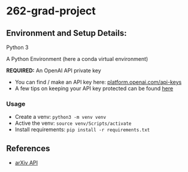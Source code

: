 # 262-grad-project

## Environment and Setup Details:
Python 3

A Python Environment (here a conda virtual environment)

**REQUIRED:** An OpenAI API private key

* You can find / make an API key here: [platform.openai.com/api-keys](https://platform.openai.com/api-keys)
* A few tips on keeping your API key protected can be found [here](https://help.openai.com/en/articles/5112595-best-practices-for-api-key-safety)

### Usage
* Create a venv: `python3 -m venv venv`
* Active the venv: `source venv/Scripts/activate`
* Install requirements: `pip install -r requirements.txt`

## References
* [arXiv API](https://info.arxiv.org/help/api/index.html)
